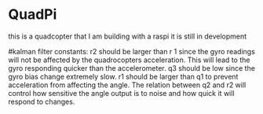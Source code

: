 # QuadPi
this is a quadcopter that I am building with a raspi
it is still in development




#kalman filter constants:
r2 should be larger than r 1 since the gyro readings will not be affected by the quadrocopters acceleration. This will lead to the gyro responding quicker than the accelerometer.
q3 should be low since the gyro bias change extremely slow.
r1 should be larger than q1 to prevent acceleration from affecting the angle.
The relation between q2 and r2 will control how sensitive the angle output is to noise and how quick it will respond to changes.
